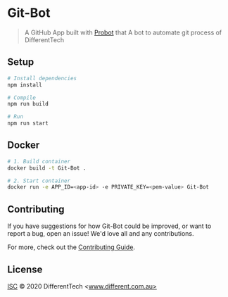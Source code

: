 # Git-Bot

> A GitHub App built with [Probot](https://github.com/probot/probot) that A bot to automate git process of DifferentTech

## Setup

```sh
# Install dependencies
npm install

# Compile
npm run build

# Run
npm run start
```

## Docker

```sh
# 1. Build container
docker build -t Git-Bot .

# 2. Start container
docker run -e APP_ID=<app-id> -e PRIVATE_KEY=<pem-value> Git-Bot
```

## Contributing

If you have suggestions for how Git-Bot could be improved, or want to report a bug, open an issue! We'd love all and any contributions.

For more, check out the [Contributing Guide](CONTRIBUTING.md).

## License

[ISC](LICENSE) © 2020 DifferentTech <www.different.com.au>
